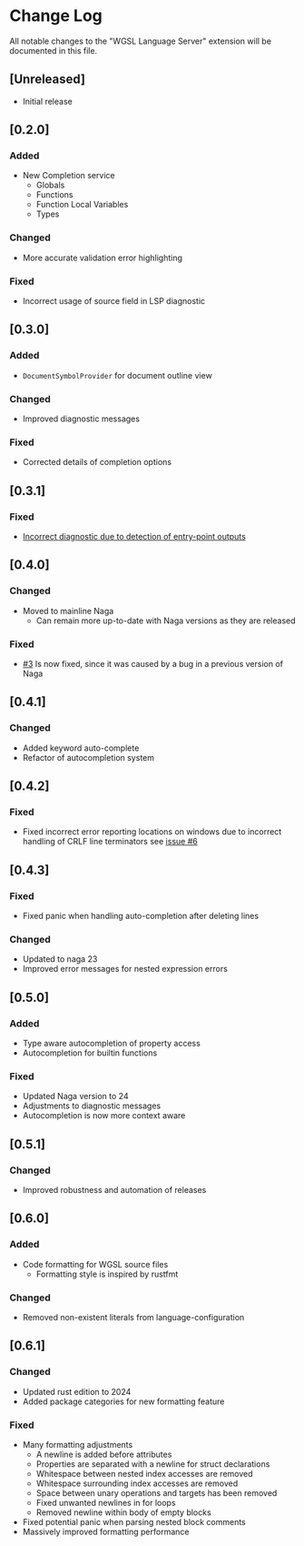 # Change Log

All notable changes to the "WGSL Language Server" extension will be documented in this file.

## [Unreleased]

- Initial release

## [0.2.0] 

### Added

- New Completion service
  - Globals
  - Functions
  - Function Local Variables
  - Types

### Changed

- More accurate validation error highlighting

### Fixed

- Incorrect usage of source field in LSP diagnostic

## [0.3.0]

### Added

- `DocumentSymbolProvider` for document outline view

### Changed

- Improved diagnostic messages

### Fixed

- Corrected details of completion options

## [0.3.1]

### Fixed

- [Incorrect diagnostic due to detection of entry-point outputs](https://github.com/unfinishedprogram/wgsl-analyzer/issues/1)

## [0.4.0]

### Changed

- Moved to mainline Naga
  - Can remain more up-to-date with Naga versions as they are released

### Fixed

- [#3](https://github.com/unfinishedprogram/wgsl-analyzer/issues/3) Is now fixed, since it was caused by a bug in a previous version of Naga

## [0.4.1]

### Changed

- Added keyword auto-complete
- Refactor of autocompletion system


## [0.4.2]

### Fixed

- Fixed incorrect error reporting locations on windows due to incorrect handling of CRLF line terminators see [issue #6](https://github.com/unfinishedprogram/wgsl-analyzer/issues/6)


## [0.4.3]

### Fixed

- Fixed panic when handling auto-completion after deleting lines

### Changed

- Updated to naga 23
- Improved error messages for nested expression errors


## [0.5.0]

### Added

- Type aware autocompletion of property access
- Autocompletion for builtin functions

### Fixed

- Updated Naga version to 24
- Adjustments to diagnostic messages
- Autocompletion is now more context aware



## [0.5.1]

### Changed

- Improved robustness and automation of releases


## [0.6.0]

### Added

- Code formatting for WGSL source files
  - Formatting style is inspired by rustfmt

### Changed

- Removed non-existent literals from language-configuration


## [0.6.1]

### Changed

- Updated rust edition to 2024
- Added package categories for new formatting feature

### Fixed

- Many formatting adjustments
  - A newline is added before attributes
  - Properties are separated with a newline for struct declarations
  - Whitespace between nested index accesses are removed
  - Whitespace surrounding index accesses are removed
  - Space between unary operations and targets has been removed
  - Fixed unwanted newlines in for loops
  - Removed newline within body of empty blocks
- Fixed potential panic when parsing nested block comments
- Massively improved formatting performance
